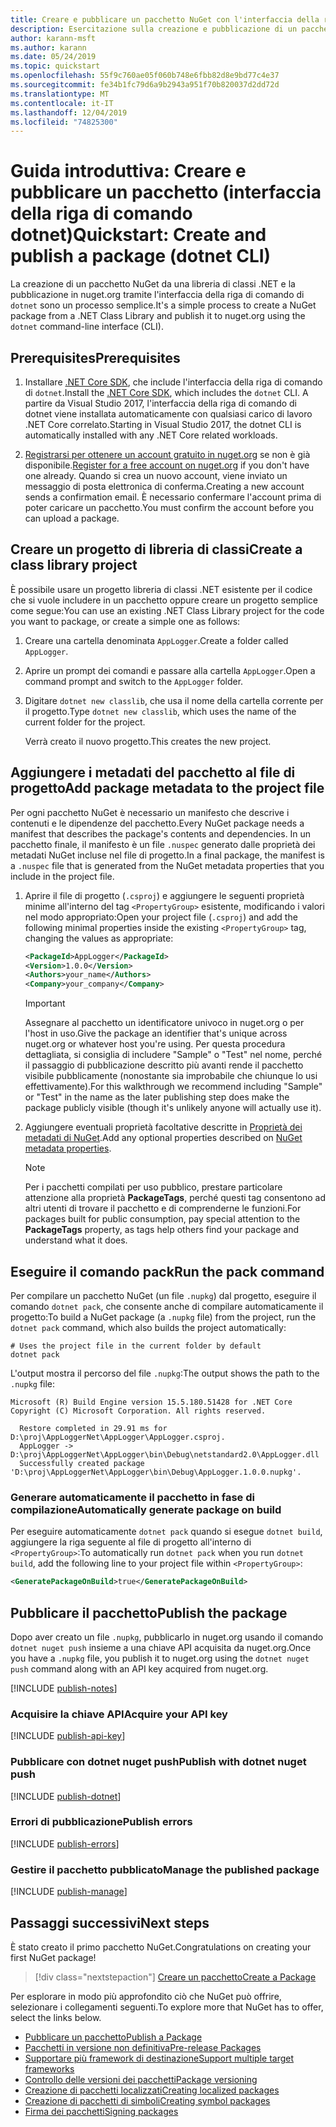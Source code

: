 ```yaml
---
title: Creare e pubblicare un pacchetto NuGet con l'interfaccia della riga di comando di dotnet
description: Esercitazione sulla creazione e pubblicazione di un pacchetto NuGet tramite l'interfaccia della riga di comando di .NET Core, ovvero dotnet.
author: karann-msft
ms.author: karann
ms.date: 05/24/2019
ms.topic: quickstart
ms.openlocfilehash: 55f9c760ae05f060b748e6fbb82d8e9bd77c4e37
ms.sourcegitcommit: fe34b1fc79d6a9b2943a951f70b820037d2dd72d
ms.translationtype: MT
ms.contentlocale: it-IT
ms.lasthandoff: 12/04/2019
ms.locfileid: "74825300"
---
```

# <a name="quickstart-create-and-publish-a-package-dotnet-cli"></a><span data-ttu-id="f7244-103">Guida introduttiva: Creare e pubblicare un pacchetto (interfaccia della riga di comando dotnet)</span><span class="sxs-lookup"><span data-stu-id="f7244-103">Quickstart: Create and publish a package (dotnet CLI)</span></span>

<span data-ttu-id="f7244-104">La creazione di un pacchetto NuGet da una libreria di classi .NET e la pubblicazione in nuget.org tramite l'interfaccia della riga di comando di `dotnet` sono un processo semplice.</span><span class="sxs-lookup"><span data-stu-id="f7244-104">It's a simple process to create a NuGet package from a .NET Class Library and publish it to nuget.org using the `dotnet` command-line interface (CLI).</span></span>

## <a name="prerequisites"></a><span data-ttu-id="f7244-105">Prerequisites</span><span class="sxs-lookup"><span data-stu-id="f7244-105">Prerequisites</span></span>

1. <span data-ttu-id="f7244-106">Installare [.NET Core SDK](https://www.microsoft.com/net/download/), che include l'interfaccia della riga di comando di `dotnet`.</span><span class="sxs-lookup"><span data-stu-id="f7244-106">Install the [.NET Core SDK](https://www.microsoft.com/net/download/), which includes the `dotnet` CLI.</span></span> <span data-ttu-id="f7244-107">A partire da Visual Studio 2017, l'interfaccia della riga di comando di dotnet viene installata automaticamente con qualsiasi carico di lavoro .NET Core correlato.</span><span class="sxs-lookup"><span data-stu-id="f7244-107">Starting in Visual Studio 2017, the dotnet CLI is automatically installed with any .NET Core related workloads.</span></span>

1. <span data-ttu-id="f7244-108">[Registrarsi per ottenere un account gratuito in nuget.org](https://www.nuget.org/users/account/LogOn?returnUrl=%2F) se non è già disponibile.</span><span class="sxs-lookup"><span data-stu-id="f7244-108">[Register for a free account on nuget.org](https://www.nuget.org/users/account/LogOn?returnUrl=%2F) if you don't have one already.</span></span> <span data-ttu-id="f7244-109">Quando si crea un nuovo account, viene inviato un messaggio di posta elettronica di conferma.</span><span class="sxs-lookup"><span data-stu-id="f7244-109">Creating a new account sends a confirmation email.</span></span> <span data-ttu-id="f7244-110">È necessario confermare l'account prima di poter caricare un pacchetto.</span><span class="sxs-lookup"><span data-stu-id="f7244-110">You must confirm the account before you can upload a package.</span></span>

## <a name="create-a-class-library-project"></a><span data-ttu-id="f7244-111">Creare un progetto di libreria di classi</span><span class="sxs-lookup"><span data-stu-id="f7244-111">Create a class library project</span></span>

<span data-ttu-id="f7244-112">È possibile usare un progetto libreria di classi .NET esistente per il codice che si vuole includere in un pacchetto oppure creare un progetto semplice come segue:</span><span class="sxs-lookup"><span data-stu-id="f7244-112">You can use an existing .NET Class Library project for the code you want to package, or create a simple one as follows:</span></span>

1. <span data-ttu-id="f7244-113">Creare una cartella denominata `AppLogger`.</span><span class="sxs-lookup"><span data-stu-id="f7244-113">Create a folder called `AppLogger`.</span></span>

1. <span data-ttu-id="f7244-114">Aprire un prompt dei comandi e passare alla cartella `AppLogger`.</span><span class="sxs-lookup"><span data-stu-id="f7244-114">Open a command prompt and switch to the `AppLogger` folder.</span></span>

1. <span data-ttu-id="f7244-115">Digitare `dotnet new classlib`, che usa il nome della cartella corrente per il progetto.</span><span class="sxs-lookup"><span data-stu-id="f7244-115">Type `dotnet new classlib`, which uses the name of the current folder for the project.</span></span>

   <span data-ttu-id="f7244-116">Verrà creato il nuovo progetto.</span><span class="sxs-lookup"><span data-stu-id="f7244-116">This creates the new project.</span></span>

## <a name="add-package-metadata-to-the-project-file"></a><span data-ttu-id="f7244-117">Aggiungere i metadati del pacchetto al file di progetto</span><span class="sxs-lookup"><span data-stu-id="f7244-117">Add package metadata to the project file</span></span>

<span data-ttu-id="f7244-118">Per ogni pacchetto NuGet è necessario un manifesto che descrive i contenuti e le dipendenze del pacchetto.</span><span class="sxs-lookup"><span data-stu-id="f7244-118">Every NuGet package needs a manifest that describes the package's contents and dependencies.</span></span> <span data-ttu-id="f7244-119">In un pacchetto finale, il manifesto è un file `.nuspec` generato dalle proprietà dei metadati NuGet incluse nel file di progetto.</span><span class="sxs-lookup"><span data-stu-id="f7244-119">In a final package, the manifest is a `.nuspec` file that is generated from the NuGet metadata properties that you include in the project file.</span></span>

1. <span data-ttu-id="f7244-120">Aprire il file di progetto (`.csproj`) e aggiungere le seguenti proprietà minime all'interno del tag `<PropertyGroup>` esistente, modificando i valori nel modo appropriato:</span><span class="sxs-lookup"><span data-stu-id="f7244-120">Open your project file (`.csproj`) and add the following minimal properties inside the existing `<PropertyGroup>` tag, changing the values as appropriate:</span></span>

    ```xml
    <PackageId>AppLogger</PackageId>
    <Version>1.0.0</Version>
    <Authors>your_name</Authors>
    <Company>your_company</Company>
    ```

    > [!Important]
    > <span data-ttu-id="f7244-121">Assegnare al pacchetto un identificatore univoco in nuget.org o per l'host in uso.</span><span class="sxs-lookup"><span data-stu-id="f7244-121">Give the package an identifier that's unique across nuget.org or whatever host you're using.</span></span> <span data-ttu-id="f7244-122">Per questa procedura dettagliata, si consiglia di includere "Sample" o "Test" nel nome, perché il passaggio di pubblicazione descritto più avanti rende il pacchetto visibile pubblicamente (nonostante sia improbabile che chiunque lo usi effettivamente).</span><span class="sxs-lookup"><span data-stu-id="f7244-122">For this walkthrough we recommend including "Sample" or "Test" in the name as the later publishing step does make the package publicly visible (though it's unlikely anyone will actually use it).</span></span>

1. <span data-ttu-id="f7244-123">Aggiungere eventuali proprietà facoltative descritte in [Proprietà dei metadati di NuGet](/dotnet/core/tools/csproj#nuget-metadata-properties).</span><span class="sxs-lookup"><span data-stu-id="f7244-123">Add any optional properties described on [NuGet metadata properties](/dotnet/core/tools/csproj#nuget-metadata-properties).</span></span>

    > [!Note]
    > <span data-ttu-id="f7244-124">Per i pacchetti compilati per uso pubblico, prestare particolare attenzione alla proprietà **PackageTags**, perché questi tag consentono ad altri utenti di trovare il pacchetto e di comprenderne le funzioni.</span><span class="sxs-lookup"><span data-stu-id="f7244-124">For packages built for public consumption, pay special attention to the **PackageTags** property, as tags help others find your package and understand what it does.</span></span>

## <a name="run-the-pack-command"></a><span data-ttu-id="f7244-125">Eseguire il comando pack</span><span class="sxs-lookup"><span data-stu-id="f7244-125">Run the pack command</span></span>

<span data-ttu-id="f7244-126">Per compilare un pacchetto NuGet (un file `.nupkg`) dal progetto, eseguire il comando `dotnet pack`, che consente anche di compilare automaticamente il progetto:</span><span class="sxs-lookup"><span data-stu-id="f7244-126">To build a NuGet package (a `.nupkg` file) from the project, run the `dotnet pack` command, which also builds the project automatically:</span></span>

```dotnetcli
# Uses the project file in the current folder by default
dotnet pack
```

<span data-ttu-id="f7244-127">L'output mostra il percorso del file `.nupkg`:</span><span class="sxs-lookup"><span data-stu-id="f7244-127">The output shows the path to the `.nupkg` file:</span></span>

```output
Microsoft (R) Build Engine version 15.5.180.51428 for .NET Core
Copyright (C) Microsoft Corporation. All rights reserved.

  Restore completed in 29.91 ms for D:\proj\AppLoggerNet\AppLogger\AppLogger.csproj.
  AppLogger -> D:\proj\AppLoggerNet\AppLogger\bin\Debug\netstandard2.0\AppLogger.dll
  Successfully created package 'D:\proj\AppLoggerNet\AppLogger\bin\Debug\AppLogger.1.0.0.nupkg'.
```

### <a name="automatically-generate-package-on-build"></a><span data-ttu-id="f7244-128">Generare automaticamente il pacchetto in fase di compilazione</span><span class="sxs-lookup"><span data-stu-id="f7244-128">Automatically generate package on build</span></span>

<span data-ttu-id="f7244-129">Per eseguire automaticamente `dotnet pack` quando si esegue `dotnet build`, aggiungere la riga seguente al file di progetto all'interno di `<PropertyGroup>`:</span><span class="sxs-lookup"><span data-stu-id="f7244-129">To automatically run `dotnet pack` when you run `dotnet build`, add the following line to your project file within `<PropertyGroup>`:</span></span>

```xml
<GeneratePackageOnBuild>true</GeneratePackageOnBuild>
```

## <a name="publish-the-package"></a><span data-ttu-id="f7244-130">Pubblicare il pacchetto</span><span class="sxs-lookup"><span data-stu-id="f7244-130">Publish the package</span></span>

<span data-ttu-id="f7244-131">Dopo aver creato un file `.nupkg`, pubblicarlo in nuget.org usando il comando `dotnet nuget push` insieme a una chiave API acquisita da nuget.org.</span><span class="sxs-lookup"><span data-stu-id="f7244-131">Once you have a `.nupkg` file, you publish it to nuget.org using the `dotnet nuget push` command along with an API key acquired from nuget.org.</span></span>

[!INCLUDE [publish-notes](includes/publish-notes.md)]

### <a name="acquire-your-api-key"></a><span data-ttu-id="f7244-132">Acquisire la chiave API</span><span class="sxs-lookup"><span data-stu-id="f7244-132">Acquire your API key</span></span>

[!INCLUDE [publish-api-key](includes/publish-api-key.md)]

### <a name="publish-with-dotnet-nuget-push"></a><span data-ttu-id="f7244-133">Pubblicare con dotnet nuget push</span><span class="sxs-lookup"><span data-stu-id="f7244-133">Publish with dotnet nuget push</span></span>

[!INCLUDE [publish-dotnet](includes/publish-dotnet.md)]

### <a name="publish-errors"></a><span data-ttu-id="f7244-134">Errori di pubblicazione</span><span class="sxs-lookup"><span data-stu-id="f7244-134">Publish errors</span></span>

[!INCLUDE [publish-errors](includes/publish-errors.md)]

### <a name="manage-the-published-package"></a><span data-ttu-id="f7244-135">Gestire il pacchetto pubblicato</span><span class="sxs-lookup"><span data-stu-id="f7244-135">Manage the published package</span></span>

[!INCLUDE [publish-manage](includes/publish-manage.md)]

## <a name="next-steps"></a><span data-ttu-id="f7244-136">Passaggi successivi</span><span class="sxs-lookup"><span data-stu-id="f7244-136">Next steps</span></span>

<span data-ttu-id="f7244-137">È stato creato il primo pacchetto NuGet.</span><span class="sxs-lookup"><span data-stu-id="f7244-137">Congratulations on creating your first NuGet package!</span></span>

> [!div class="nextstepaction"]
> [<span data-ttu-id="f7244-138">Creare un pacchetto</span><span class="sxs-lookup"><span data-stu-id="f7244-138">Create a Package</span></span>](../create-packages/creating-a-package-dotnet-cli.md)

<span data-ttu-id="f7244-139">Per esplorare in modo più approfondito ciò che NuGet può offrire, selezionare i collegamenti seguenti.</span><span class="sxs-lookup"><span data-stu-id="f7244-139">To explore more that NuGet has to offer, select the links below.</span></span>

- [<span data-ttu-id="f7244-140">Pubblicare un pacchetto</span><span class="sxs-lookup"><span data-stu-id="f7244-140">Publish a Package</span></span>](../nuget-org/publish-a-package.md)
- [<span data-ttu-id="f7244-141">Pacchetti in versione non definitiva</span><span class="sxs-lookup"><span data-stu-id="f7244-141">Pre-release Packages</span></span>](../create-packages/Prerelease-Packages.md)
- [<span data-ttu-id="f7244-142">Supportare più framework di destinazione</span><span class="sxs-lookup"><span data-stu-id="f7244-142">Support multiple target frameworks</span></span>](../create-packages/multiple-target-frameworks-project-file.md)
- [<span data-ttu-id="f7244-143">Controllo delle versioni dei pacchetti</span><span class="sxs-lookup"><span data-stu-id="f7244-143">Package versioning</span></span>](../concepts/package-versioning.md)
- [<span data-ttu-id="f7244-144">Creazione di pacchetti localizzati</span><span class="sxs-lookup"><span data-stu-id="f7244-144">Creating localized packages</span></span>](../create-packages/creating-localized-packages.md)
- [<span data-ttu-id="f7244-145">Creazione di pacchetti di simboli</span><span class="sxs-lookup"><span data-stu-id="f7244-145">Creating symbol packages</span></span>](../create-packages/symbol-packages-snupkg.md)
- [<span data-ttu-id="f7244-146">Firma dei pacchetti</span><span class="sxs-lookup"><span data-stu-id="f7244-146">Signing packages</span></span>](../create-packages/Sign-a-package.md)
